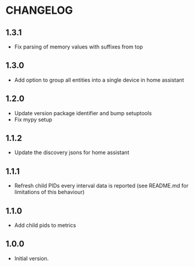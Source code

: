 # CHANGELOG

## 1.3.1

* Fix parsing of memory values with suffixes from top

## 1.3.0

* Add option to group all entities into a single device in home assistant

## 1.2.0

* Update version package identifier and bump setuptools
* Fix mypy setup

## 1.1.2

* Update the discovery jsons for home assistant

## 1.1.1

* Refresh child PIDs every interval data is reported (see README.md for limitations of this behaviour)

## 1.1.0

* Add child pids to metrics

## 1.0.0

* Initial version.
